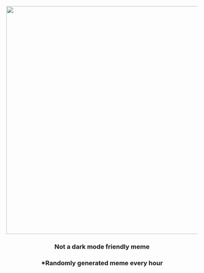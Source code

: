 <p align="center">
        <img src="https://i.redd.it/d2frsli6swq81.jpg" width="600" height="600">
        </p>
        <h3 align="center">Not a dark mode friendly meme</h3>
        <h3 align="center">*Randomly generated meme every hour</h3>
    
